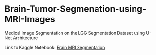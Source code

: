 # Brain-Tumor-Segmenation-using-MRI-Images
Medical Image Segmentation on the LGG Segmentation Dataset using U-Net Architecture

Link to Kaggle Notebook: [Brain MRI Segmentation](https://www.kaggle.com/code/fatemehrashidi/brain-mri-segmentation-using-u-net)
